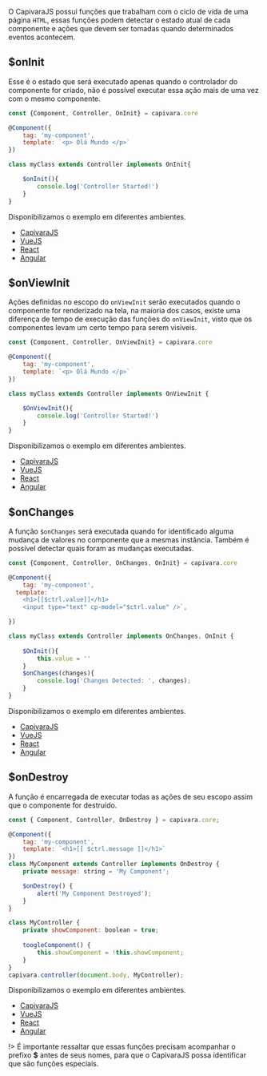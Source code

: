 O CapivaraJS possui funções que trabalham com o ciclo de vida de uma página `HTML`, essas funções podem detectar o estado atual de cada componente e ações que devem ser tomadas quando determinados eventos acontecem.

## $onInit

Esse é o estado que será executado apenas quando o controlador do componente for criado, não é possível executar essa ação mais de uma vez com o mesmo componente.

```js
const {Component, Controller, OnInit} = capivara.core

@Component({
	tag: 'my-component',
    template: `<p> Olá Mundo </p>`
})

class myClass extends Controller implements OnInit{

	$onInit(){
  	    console.log('Controller Started!')
    }
}
```
Disponibilizamos o exemplo em diferentes ambientes.
* [CapivaraJS](http://jsfiddle.net/jcanabarro/zde5kbjt/45/)
* [VueJS](http://jsfiddle.net/jcanabarro/ygznj9mt/100/)
* [React](http://jsfiddle.net/jcanabarro/td4v7qqd/380/)
* [Angular](https://jsfiddle.net/t0b8xxfj/90/)

## $onViewInit
Ações definidas no escopo do `onViewInit` serão executados quando o componente for renderizado na tela, na maioria dos casos, existe uma diferença de tempo de execução das funções do `onViewInit`, visto que os componentes levam um certo tempo para serem visíveis.

```js
const {Component, Controller, OnViewInit} = capivara.core

@Component({
	tag: 'my-component',
    template: `<p> Olá Mundo </p>`
})

class myClass extends Controller implements OnViewInit {

	$OnViewInit(){
  	    console.log('Controller Started!')
    }
}
```
Disponibilizamos o exemplo em diferentes ambientes.
* [CapivaraJS](http://jsfiddle.net/jcanabarro/zde5kbjt/46/)
* [VueJS](http://jsfiddle.net/jcanabarro/ygznj9mt/101/)
* [React](http://jsfiddle.net/jcanabarro/td4v7qqd/382/)
* [Angular](https://jsfiddle.net/t0b8xxfj/92/)

## $onChanges

A função `$onChanges` será executada quando for identificado alguma mudança de valores no componente que a mesmas instância. Também é possível detectar quais foram as mudanças executadas.

```js
const {Component, Controller, OnChanges, OnInit} = capivara.core

@Component({
	tag: 'my-component',
  template: `
    <h1>[[$ctrl.value]]</h1>
    <input type="text" cp-model="$ctrl.value" />`,

})

class myClass extends Controller implements OnChanges, OnInit {
	
    $OnInit(){
        this.value = ''
    }
    $onChanges(changes){
  	    console.log('Changes Detected: ', changes);
    }
}
```
Disponibilizamos o exemplo em diferentes ambientes.
* [CapivaraJS](http://jsfiddle.net/jcanabarro/zde5kbjt/50/)
* [VueJS](http://jsfiddle.net/jcanabarro/ygznj9mt/102/)
* [React](http://jsfiddle.net/jcanabarro/td4v7qqd/384/)
* [Angular](https://jsfiddle.net/t0b8xxfj/93/)


## $onDestroy

A função é encarregada de executar todas as ações de seu escopo assim que o componente for destruído.

```js
const { Component, Controller, OnDestroy } = capivara.core;

@Component({
    tag: 'my-component',
    template: `<h1>[[ $ctrl.message ]]</h1>`
})
class MyComponent extends Controller implements OnDestroy {
    private message: string = 'My Component';

    $onDestroy() {
        alert('My Component Destroyed');
    }
}

class MyController {
    private showComponent: boolean = true;
  
    toogleComponent() {
        this.showComponent = !this.showComponent;
    }
}
capivara.controller(document.body, MyController);
```
Disponibilizamos o exemplo em diferentes ambientes.
* [CapivaraJS](https://jsfiddle.net/mateusmiranda/1kbLruyq/184/)
* [VueJS](http://jsfiddle.net/jcanabarro/ygznj9mt/104/)
* [React](http://jsfiddle.net/jcanabarro/td4v7qqd/387/)
* [Angular](https://jsfiddle.net/t0b8xxfj/95/)

!> É importante ressaltar que essas funções precisam acompanhar o prefixo **$** antes de seus nomes, para que o CapivaraJS possa identificar que são funções especiais.
